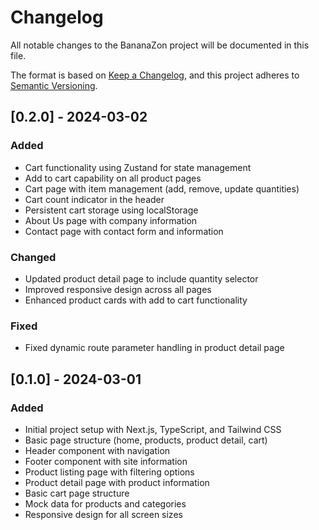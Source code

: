# Changelog

All notable changes to the BananaZon project will be documented in this file.

The format is based on [Keep a Changelog](https://keepachangelog.com/en/1.0.0/),
and this project adheres to [Semantic Versioning](https://semver.org/spec/v2.0.0.html).

## [0.2.0] - 2024-03-02

### Added
- Cart functionality using Zustand for state management
- Add to cart capability on all product pages
- Cart page with item management (add, remove, update quantities)
- Cart count indicator in the header
- Persistent cart storage using localStorage
- About Us page with company information
- Contact page with contact form and information

### Changed
- Updated product detail page to include quantity selector
- Improved responsive design across all pages
- Enhanced product cards with add to cart functionality

### Fixed
- Fixed dynamic route parameter handling in product detail page

## [0.1.0] - 2024-03-01

### Added
- Initial project setup with Next.js, TypeScript, and Tailwind CSS
- Basic page structure (home, products, product detail, cart)
- Header component with navigation
- Footer component with site information
- Product listing page with filtering options
- Product detail page with product information
- Basic cart page structure
- Mock data for products and categories
- Responsive design for all screen sizes 
